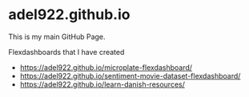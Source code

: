 # adel922.github.io
This is my main GitHub Page.

Flexdashboards that I have created
- https://adel922.github.io/microplate-flexdashboard/
- https://adel922.github.io/sentiment-movie-dataset-flexdashboard/
- https://adel922.github.io/learn-danish-resources/
